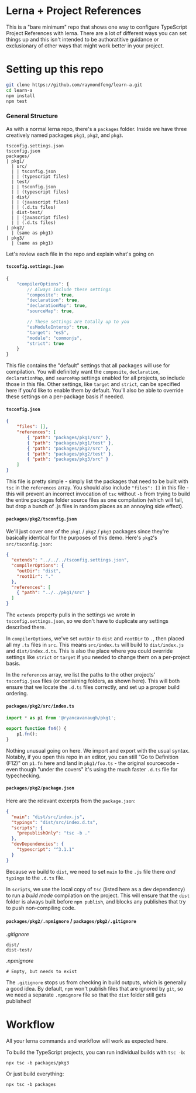 # Lerna + Project References

This is a "bare minimum" repo that shows one way to configure TypeScript Project References with lerna. There are a lot of different ways you can set things up and this isn't intended to be authoratitive guidance or exclusionary of other ways that might work better in your project.

# Setting up this repo

```sh
git clone https://github.com/raymondfeng/learn-a.git
cd learn-a
npm install
npm test
```

### General Structure

As with a normal lerna repo, there's a `packages` folder. Inside we have three creatively named packages `pkg1`, `pkg2`, and `pkg3`.

```
tsconfig.settings.json
tsconfig.json
packages/
| pkg1/
  | src/
  | | tsconfig.json
  | | (typescript files)
  | test/
  | | tsconfig.json
  | | (typescript files)
  | dist/
  | | (javascript files)
  | | (.d.ts files)
  | dist-test/
  | | (javascript files)
  | | (.d.ts files)
| pkg2/
  | (same as pkg1)
| pkg3/
  | (same as pkg1)
```

Let's review each file in the repo and explain what's going on

#### `tsconfig.settings.json`
```js
{
    "compilerOptions": {
        // Always include these settings
        "composite": true,
        "declaration": true,
        "declarationMap": true,
        "sourceMap": true,

        // These settings are totally up to you
        "esModuleInterop": true,
        "target": "es5",
        "module": "commonjs",
        "strict": true
    }
}
```
This file contains the "default" settings that all packages will use for compilation. You will definitely want the `composite`, `declaration`, `declarationMap`, and `sourceMap` settings enabled for all projects, so include those in this file. Other settings, like `target` and `strict`, can be specified here if you'd like to enable them by default. You'll also be able to override these settings on a per-package basis if needed.

#### `tsconfig.json`
```json
{
    "files": [],
    "references": [
        { "path": "packages/pkg1/src" },
        { "path": "packages/pkg1/test" },
        { "path": "packages/pkg2/src" },
        { "path": "packages/pkg2/test" },
        { "path": "packages/pkg3/src" }
    ]
}
```
This file is pretty simple - simply list the packages that need to be built with `tsc` in the `references` array.
You should also include `"files": []` in this file - this will prevent an incorrect invocation of `tsc` without `-b` from trying to build the entire packages folder source files as one compilation (which will fail, but drop a bunch of .js files in random places as an annoying side effect).

#### `packages/pkg2/tsconfig.json`

We'll just cover one of the `pkg1` / `pkg2` / `pkg3` packages since they're basically identical for the purposes of this demo. Here's `pkg2`'s `src/tsconfig.json`:
```json
{
  "extends": "../../../tsconfig.settings.json",
  "compilerOptions": {
    "outDir": "dist",
    "rootDir": "."
  },
  "references": [
    { "path": "../../pkg1/src" }
  ]
}
```
The `extends` property pulls in the settings we wrote in `tsconfig.settings.json`, so we don't have to duplicate any settings described there.

In `compilerOptions`, we've set `outDir` to `dist` and `rootDir` to `.`, then placed all my `.ts` files in `src`. This means `src/index.ts` will build to `dist/index.js` and `dist/index.d.ts`. This is also the place where you could override settings like `strict` or `target` if you needed to change them on a per-project basis.

In the `references` array, we list the paths to the other projects' `tsconfig.json` files (or containing folders, as shown here). This will both ensure that we locate the `.d.ts` files correctly, and set up a proper build ordering.

#### `packages/pkg2/src/index.ts`
```ts
import * as p1 from '@ryancavanaugh/pkg1';

export function fn4() {
    p1.fn();
}
```
Nothing unusual going on here. We import and export with the usual syntax. Notably, if you open this repo in an editor, you can still "Go to Definition (F12)" on `p1.fn` here and land in `pkg1/foo.ts` - the original sourcecode - even though "under the covers" it's using the much faster `.d.ts` file for typechecking.

#### `packages/pkg2/package.json`
Here are the relevant excerpts from the `package.json`:
```json
{
  "main": "dist/src/index.js",
  "typings": "dist/src/index.d.ts",
  "scripts": {
    "prepublishOnly": "tsc -b ."
  },
  "devDependencies": {
    "typescript": "^3.1.1"
  }
}
```

Because we build to `dist`, we need to set `main` to the `.js` file there *and* `typings` to the `.d.ts` file.

In `scripts`, we use the local copy of `tsc` (listed here as a dev dependency) to run a *build mode* compilation on the project. This will ensure that the `dist` folder is always built before `npm publish`, and blocks any publishes that try to push non-compiling code.

#### `packages/pkg2/.npmignore` / `packages/pkg2/.gitignore`

*.gitignore*
```
dist/
dist-test/
```

*.npmignore*
```
# Empty, but needs to exist
```

The `.gitignore` stops us from checking in build outputs, which is generally a good idea. By default, `npm` won't publish files that are ignored by `git`, so we need a separate `.npmignore` file so that the `dist` folder still gets published!

# Workflow

All your lerna commands and workflow will work as expected here.

To build the TypeScript projects, you can run individual builds with `tsc -b`:
```
npx tsc -b packages/pkg3
```
Or just build everything:
```
npx tsc -b packages
```
